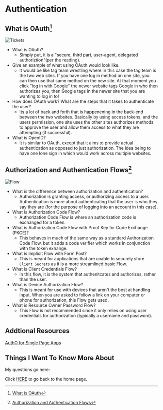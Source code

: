 # Authentication

## What is OAuth[^1]

![Tickets](https://encrypted-tbn0.gstatic.com/images?q=tbn:ANd9GcT7SehlZ7z2mqWDUhyYqLTzTu4p_HXrakY1jQ&usqp=CAU)

- What is OAuth?
  - Simply put, it is a "secure, third part, user-agent, delegated authoriztion"(per the reading).
- Give an example of what using OAuth would look like.
  - It would be like tag team wrestling where in this case the tag team is the two web sites.  If you have one log in method on one site, you can then use that same method on the new site.  At that moment you click "log in with Google" the newer website tags Google in who then authorizes you, then Google tags in the newer site that you are wanting to log in to!
- How does OAuth work? What are the steps that it takes to authenticate the user?
  - Its a lot of back and forth that is happenening in the back-end between the two websites.  Basically by using access tokens, and the users permission, one site uses the other sites authorizes methods to approve the user and allow them access to what they are attempting (if successful).
- What is OpenID?
  - It is similar to OAuth, except that it aims to provide actual authentication as opposed to just authorization.  The idea being to have one lone sign in which would work across multiple websites.

## Authorization and Authentication Flows[^2]

![Flow](https://encrypted-tbn0.gstatic.com/images?q=tbn:ANd9GcQ9zrpexW3c9LW1P9nkw408QKNmLk2oRyUBpQ&usqp=CAU)

- What is the difference between authorization and authentication?
  - Authorization is granting access, or authorizing access to a user.  Authentication is more about authenticating that the user is who they say they are (for the purpose of logging into an account in this case).
- What is Authorization Code Flow?
  - Authorization Code Flow is where an authorization code is exchanged for a token.
- What is Authorization Code Flow with Proof Key for Code Exchange (PKCE)?
  - This behaves in much of the same way as a standard Authorization Code Flow, but it adds a code verifier which works in conjunction with the token exhange.
- What is Implicit Flow with Form Post?
  - This is meant for applications that are unable to securely store `Client Secrets` as it is a more streamlined basic Flow.
- What is Client Credentials Flow?
  - In this flow, it is the system that authenitcates and authorizes, rather than the user. 
- What is Device Authorization Flow?
  - This is meant for use with devices that aren't the best at handling input.  When you are asked to follow a link on your computer or phone for authorization, this Flow gets used.
- What is Resource Owner Password Flow?
  - This Flow is not recommended since it only relies on using user credentials for authorization (typically a username and password).


## Addtional Resources

[AuthO for Single Page Apps](https://auth0.com/docs/libraries/auth0-react)

## Things I Want To Know More About

My questions go here:

Click [HERE](README.md) to go back to the home page.

[^1]: [What is OAuth](https://www.csoonline.com/article/3216404/what-is-oauth-how-the-open-authorization-framework-works.html)

[^2]: [Authorization and Authentication Flows](https://auth0.com/docs/flows)